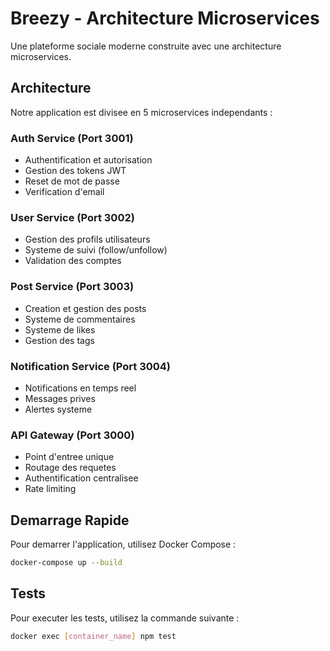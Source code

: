 ﻿# Breezy - Architecture Microservices

Une plateforme sociale moderne construite avec une architecture microservices.

## Architecture

Notre application est divisee en 5 microservices independants :

### Auth Service (Port 3001)
* Authentification et autorisation
* Gestion des tokens JWT
* Reset de mot de passe
* Verification d'email

### User Service (Port 3002)
* Gestion des profils utilisateurs
* Systeme de suivi (follow/unfollow)
* Validation des comptes

### Post Service (Port 3003)
* Creation et gestion des posts
* Systeme de commentaires
* Systeme de likes
* Gestion des tags

### Notification Service (Port 3004)
* Notifications en temps reel
* Messages prives
* Alertes systeme

### API Gateway (Port 3000)
* Point d'entree unique
* Routage des requetes
* Authentification centralisee
* Rate limiting

## Demarrage Rapide
Pour demarrer l'application, utilisez Docker Compose :

```bash
docker-compose up --build
```
## Tests
Pour executer les tests, utilisez la commande suivante :
```bash
docker exec [container_name] npm test
```
